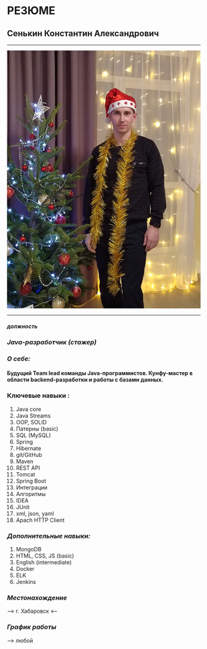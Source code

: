 # РЕЗЮМЕ
## Сенькин Константин Александрович
_____________________________________________________________
![](https://raw.githubusercontent.com/K0ST9I/Resume/Main/img/IMG20211231230519.jpg)
______________________________________________________________
##### *должность*
### ***Java-разработчик (стажер)***

### *О себе:*

#### Будущий Team lead команды Java-программистов. Кунфу-мастер в области backend-разработки и работы с базами данных.

###  **Ключевые навыки :** 

1. Java core                                               
1. Java Streams
1. OOP, SOLID
1. Патерны (basic)
1. SQL (MySQL)
1. Spring
1. Hibernate
1. git/GitHub
1. Maven
1. REST API
1. Tomcat
1. Spring Boot
1. Интеграции
1. Алгоритмы
1. IDEA
1. JUnit
1. xml, json, yaml
1. Apach HTTP Client

### ***Дополнительные навыки:*** ###
1. MongoDB
1. HTML, CSS, JS (basic)
1. English (intermediate)
1. Docker
1. ELK
1. Jenkins

### ***Местонахождение*** ###
--> г. Хабаровск <--

### ***График работы*** ###
--> любой
